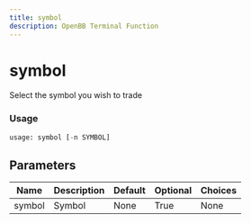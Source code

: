 ```yaml
---
title: symbol
description: OpenBB Terminal Function
---
```


# symbol

Select the symbol you wish to trade

### Usage 
```python
usage: symbol [-n SYMBOL]
```

## Parameters

| Name | Description | Default | Optional | Choices |
| ---- | ----------- | ------- | -------- | ------- |
| symbol | Symbol | None | True | None |



